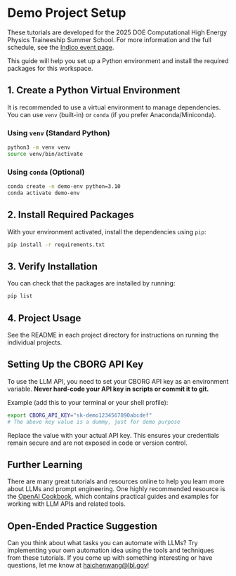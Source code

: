 # Demo Project Setup

These tutorials are developed for the 2025 DOE Computational High Energy Physics Traineeship Summer School. For more information and the full schedule, see the [Indico event page](https://indico.cern.ch/event/1531818/timetable/?view=standard).

This guide will help you set up a Python environment and install the required packages for this workspace.

## 1. Create a Python Virtual Environment

It is recommended to use a virtual environment to manage dependencies. You can use `venv` (built-in) or `conda` (if you prefer Anaconda/Miniconda).

### Using `venv` (Standard Python)

```bash
python3 -m venv venv
source venv/bin/activate
```

### Using `conda` (Optional)

```bash
conda create -n demo-env python=3.10
conda activate demo-env
```

## 2. Install Required Packages

With your environment activated, install the dependencies using `pip`:

```bash
pip install -r requirements.txt
```

## 3. Verify Installation

You can check that the packages are installed by running:

```bash
pip list
```

## 4. Project Usage

See the README in each project directory for instructions on running the individual projects.

## Setting Up the CBORG API Key

To use the LLM API, you need to set your CBORG API key as an environment variable. **Never hard-code your API key in scripts or commit it to git.**

Example (add this to your terminal or your shell profile):

```bash
export CBORG_API_KEY="sk-demo1234567890abcdef"
# The above key value is a dummy, just for demo purpose
```

Replace the value with your actual API key. This ensures your credentials remain secure and are not exposed in code or version control.

## Further Learning

There are many great tutorials and resources online to help you learn more about LLMs and prompt engineering. One highly recommended resource is the [OpenAI Cookbook](https://github.com/openai/openai-cookbook), which contains practical guides and examples for working with LLM APIs and related tools.

## Open-Ended Practice Suggestion

Can you think about what tasks you can automate with LLMs? Try implementing your own automation idea using the tools and techniques from these tutorials. If you come up with something interesting or have questions, let me know at haichenwang@lbl.gov!
